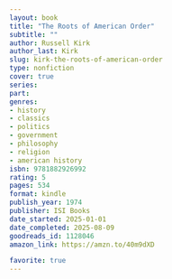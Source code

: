 ```yaml
---
layout: book
title: "The Roots of American Order"
subtitle: ""
author: Russell Kirk
author_last: Kirk
slug: kirk-the-roots-of-american-order
type: nonfiction
cover: true
series: 
part: 
genres:
- history
- classics
- politics
- government
- philosophy
- religion
- american history
isbn: 9781882926992
rating: 5
pages: 534
format: kindle
publish_year: 1974
publisher: ISI Books
date_started: 2025-01-01
date_completed: 2025-08-09
goodreads_id: 1128046
amazon_link: https://amzn.to/40m9dXD

favorite: true
---
```

